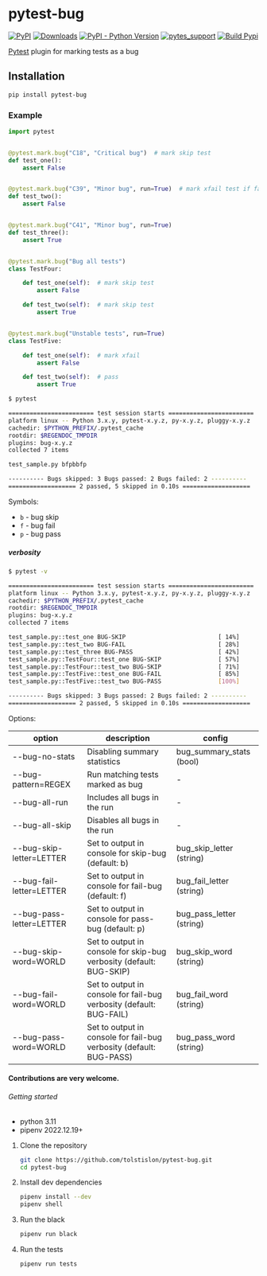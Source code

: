 # pytest-bug

[![PyPI](https://img.shields.io/pypi/v/pytest-bug.svg?color=%2301a001&label=pypi)](https://pypi.org/project/pytest-bug/)
[![Downloads](https://pepy.tech/badge/pytest-bug)](https://pepy.tech/project/pytest-bug)
[![PyPI - Python Version](https://img.shields.io/pypi/pyversions/pytest-bug.svg)](https://pypi.org/project/pytest-bug/)
[![pytes_support](https://img.shields.io/badge/pytest-%3E%3D8.0.0-blue.svg)](https://github.com/pytest-dev/pytest/releases)
[![Build Pypi](https://github.com/tolstislon/pytest-bug/actions/workflows/python-publish.yml/badge.svg)](https://github.com/tolstislon/pytest-bug/actions/workflows/python-publish.yml)

[Pytest](https://github.com/pytest-dev/pytest) plugin for marking tests as a bug

Installation
----

```bash
pip install pytest-bug
```

### Example

```python
import pytest


@pytest.mark.bug("C18", "Critical bug")  # mark skip test
def test_one():
    assert False


@pytest.mark.bug("C39", "Minor bug", run=True)  # mark xfail test if fail else pass
def test_two():
    assert False


@pytest.mark.bug("C41", "Minor bug", run=True)
def test_three():
    assert True


@pytest.mark.bug("Bug all tests")
class TestFour:

    def test_one(self):  # mark skip test
        assert False

    def test_two(self):  # mark skip test
        assert True


@pytest.mark.bug("Unstable tests", run=True)
class TestFive:

    def test_one(self):  # mark xfail
        assert False

    def test_two(self):  # pass
        assert True
```

```bash
$ pytest

======================== test session starts ========================
platform linux -- Python 3.x.y, pytest-x.y.z, py-x.y.z, pluggy-x.y.z
cachedir: $PYTHON_PREFIX/.pytest_cache
rootdir: $REGENDOC_TMPDIR
plugins: bug-x.y.z
collected 7 items

test_sample.py bfpbbfp

---------- Bugs skipped: 3 Bugs passed: 2 Bugs failed: 2 ----------
=================== 2 passed, 5 skipped in 0.10s ===================
```

Symbols:

* `b` - bug skip
* `f` - bug fail
* `p` - bug pass

##### verbosity

```bash
$ pytest -v

======================== test session starts ========================
platform linux -- Python 3.x.y, pytest-x.y.z, py-x.y.z, pluggy-x.y.z
cachedir: $PYTHON_PREFIX/.pytest_cache
rootdir: $REGENDOC_TMPDIR
plugins: bug-x.y.z
collected 7 items

test_sample.py::test_one BUG-SKIP                          [ 14%]
test_sample.py::test_two BUG-FAIL                          [ 28%]
test_sample.py::test_three BUG-PASS                        [ 42%]
test_sample.py::TestFour::test_one BUG-SKIP                [ 57%]
test_sample.py::TestFour::test_two BUG-SKIP                [ 71%]
test_sample.py::TestFive::test_one BUG-FAIL                [ 85%]
test_sample.py::TestFive::test_two BUG-PASS                [100%]

---------- Bugs skipped: 3 Bugs passed: 2 Bugs failed: 2 ----------
=================== 2 passed, 5 skipped in 0.10s ===================
```

Options:

| option                   | description                                                         | config                   |
|--------------------------|---------------------------------------------------------------------|--------------------------|
| --bug-no-stats           | Disabling summary statistics                                        | bug_summary_stats (bool) |                
| --bug-pattern=REGEX      | Run matching tests marked as bug                                    | -                        |
| --bug-all-run            | Includes all bugs in the run                                        | -                        |
| --bug-all-skip           | Disables all bugs in the run                                        | -                        |
| --bug-skip-letter=LETTER | Set to output in console for skip-bug (default: b)                  | bug_skip_letter (string) |
| --bug-fail-letter=LETTER | Set to output in console for fail-bug (default: f)                  | bug_fail_letter (string) |
| --bug-pass-letter=LETTER | Set to output in console for pass-bug (default: p)                  | bug_pass_letter (string) |
| --bug-skip-word=WORLD    | Set to output in console for skip-bug verbosity (default: BUG-SKIP) | bug_skip_word (string)   |
| --bug-fail-word=WORLD    | Set to output in console for fail-bug verbosity (default: BUG-FAIL) | bug_fail_word (string)   |
| --bug-pass-word=WORLD    | Set to output in console for fail-bug verbosity (default: BUG-PASS) | bug_pass_word (string)   |

#### Contributions are very welcome.
###### Getting started

* python 3.11
* pipenv 2022.12.19+

1. Clone the repository
    ```bash
    git clone https://github.com/tolstislon/pytest-bug.git
    cd pytest-bug
   ```
2. Install dev dependencies
    ```bash
    pipenv install --dev
    pipenv shell
   ```
3. Run the black
    ```bash
    pipenv run black
   ```
4. Run the tests
    ```bash
    pipenv run tests
   ```

